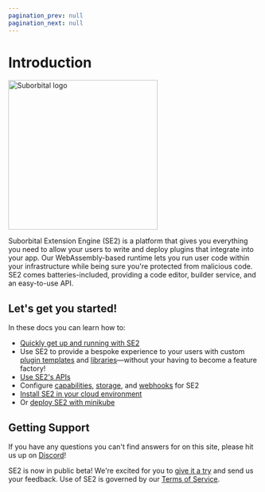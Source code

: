 ```yaml
---
pagination_prev: null
pagination_next: null
---
```


# Introduction

<img src="/img/hero.svg" width="300" height="300" alt="Suborbital logo"/>

Suborbital Extension Engine (SE2) is a platform that gives you everything you need to allow your users to write and deploy plugins that integrate into your app. Our WebAssembly-based runtime lets you run user code within your infrastructure while being sure you're protected from malicious code. SE2 comes batteries-included, providing a code editor, builder service, and an easy-to-use API.

## Let's get you started!

In these docs you can learn how to:

- [Quickly get up and running with SE2](./quickstart.md)
- Use SE2 to provide a bespoke experience to your users with custom [plugin templates](./how-to/customize-plugins/custom-plugin-templates.md) and [libraries](./how-to/customize-plugins/custom-libraries.md)—without your having to become a feature factory!
- [Use SE2's APIs](./how-to/using-api.md)
- Configure [capabilities](./how-to/deploy/cloud-deployment/configure-capabilities.md), [storage](./how-to/deploy/cloud-deployment/configure-storage.md), and [webhooks](./how-to/deploy/cloud-deployment/configure-webhooks.md) for SE2
- [Install SE2 in your cloud environment](./how-to/deploy/cloud-deployment/install-se2-in-your-cloud-environment.md)
- Or [deploy SE2 with minikube](./how-to/deploy/other-deployments/minikube.md)

## Getting Support

If you have any questions you can't find answers for on this site, please hit us up on [Discord](https://chat.suborbital.dev)!

SE2 is now in public beta! We're excited for you to [give it a try](./quickstart.md) and send us your feedback. Use of SE2 is governed by our [Terms of Service](https://suborbital.network/terms-of-service.pdf).
